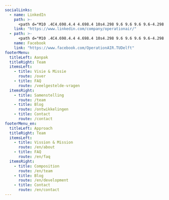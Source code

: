 ```yaml
---
socialLinks:
  - name: LinkedIn
    path: >-
      <path d="M10 .4C4.698.4.4 4.698.4 10s4.298 9.6 9.6 9.6 9.6-4.298 9.6-9.6S15.302.4 10 .4zM7.65 13.979H5.706V7.723H7.65v6.256zm-.984-7.024c-.614 0-1.011-.435-1.011-.973 0-.549.409-.971 1.036-.971s1.011.422 1.023.971c0 .538-.396.973-1.048.973zm8.084 7.024h-1.944v-3.467c0-.807-.282-1.355-.985-1.355-.537 0-.856.371-.997.728-.052.127-.065.307-.065.486v3.607H8.814v-4.26c0-.781-.025-1.434-.051-1.996h1.689l.089.869h.039c.256-.408.883-1.01 1.932-1.01 1.279 0 2.238.857 2.238 2.699v3.699z"/>
    link: "https://www.linkedin.com/company/operationair/"
  - path: >-
      <path d="M10 .4C4.698.4.4 4.698.4 10s4.298 9.6 9.6 9.6 9.6-4.298 9.6-9.6S15.302.4 10 .4zm2.274 6.634h-1.443c-.171 0-.361.225-.361.524V8.6h1.805l-.273 1.486H10.47v4.461H8.767v-4.461H7.222V8.6h1.545v-.874c0-1.254.87-2.273 2.064-2.273h1.443v1.581z"/>
    name: Facebook
    link: "https://www.facebook.com/OperationAIR.TUDelft"
footerMenu:
  titleLeft: Aanpak
  titleRight: Team
  itemsLeft:
    - title: Visie & Missie
      route: /over
    - title: FAQ
      route: /veelgestelde-vragen
  itemsRight:
    - title: Samenstelling
      route: /team
    - title: Blog
      route: /ontwikkelingen
    - title: Contact
      route: /contact
footerMenu_en:
  titleLeft: Approach
  titleRight: Team
  itemsLeft:
    - title: Vission & Mission
      route: /en/about
    - title: FAQ
      route: /en/faq
  itemsRight:
    - title: Composition
      route: /en/team
    - title: Blog
      route: /en/development
    - title: Contact
      route: /en/contact
---
```

